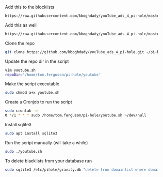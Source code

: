 Add this to the blocklists
```sh
https://raw.githubusercontent.com/kboghdady/youTube_ads_4_pi-hole/master/youtubelist.txt
```

Add this as well
```sh
https://raw.githubusercontent.com/kboghdady/youTube_ads_4_pi-hole/master/crowed_list.txt
```

Clone the repo
```sh
git clone https://github.com/kboghdady/youTube_ads_4_pi-hole.git ~/pi-hole/youtube && cd $_
```

Update the repo dir in the script
```sh
vim youtube.sh
repoDir='/home/tom.ferguson/pi-hole/youtube'
```

Make the script executable
```sh
sudo chmod a+x youtube.sh
```

Create a Cronjob to run the script
```sh
sudo crontab -e
0 */1 * * * sudo /home/tom.ferguson/pi-hole/youtube.sh >/dev/null 
```

Install sqlite3
```sh
sudo apt install sqlite3
```

Run the script manually (will take a while)
```sh
sudo ./youtube.sh
```

To delete blacklists from your database run
```sh
sudo sqlite3 /etc/pihole/gravity.db "delete from domainlist where domain like '%googlevideo.com%' "
```